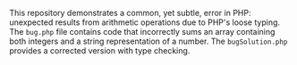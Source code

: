 This repository demonstrates a common, yet subtle, error in PHP: unexpected results from arithmetic operations due to PHP's loose typing. The `bug.php` file contains code that incorrectly sums an array containing both integers and a string representation of a number.  The `bugSolution.php` provides a corrected version with type checking.